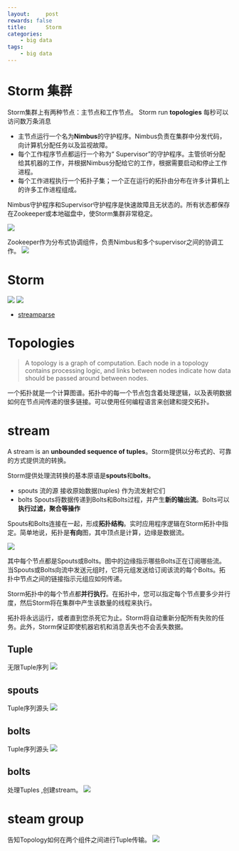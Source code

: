 ```yaml
---
layout:     post
rewards: false
title:      Storm
categories:
    - big data
tags:
    - big data
---
```


# Storm 集群

Storm集群上有两种节点：主节点和工作节点。 Storm run **topologies** 每秒可以访问数万条消息

- 主节点运行一个名为**Nimbus**的守护程序。Nimbus负责在集群中分发代码，向计算机分配任务以及监视故障。
- 每个工作程序节点都运行一个称为“ Supervisor”的守护程序。主管侦听分配给其机器的工作，并根据Nimbus分配给它的工作，根据需要启动和停止工作进程。
- 每个工作进程执行一个拓扑子集；一个正在运行的拓扑由分布在许多计算机上的许多工作进程组成。

Nimbus守护程序和Supervisor守护程序是快速故障且无状态的。所有状态都保存在Zookeeper或本地磁盘中，使Storm集群非常稳定。

![](https://ws1.sinaimg.cn/large/006tKfTcgy1g0l2slgdavj31xy0kah7e.jpg)

Zookeeper作为分布式协调组件，负责Nimbus和多个supervisor之间的协调工作。
![](https://ws2.sinaimg.cn/large/006tKfTcgy1g0l2zth5awj31y00oydve.jpg)


# Storm
![](https://ws4.sinaimg.cn/large/006tKfTcgy1g0l1wd0pygj31og0dok3c.jpg)
![](https://ws2.sinaimg.cn/large/006tKfTcgy1g0l1wr0ns8j31mg08in4f.jpg)

- [streamparse](https://github.com/Parsely/streamparse)

# Topologies

>A topology is a graph of computation. Each node in a topology contains
>processing logic, and links between nodes indicate how data should be
>passed around between nodes.

一个拓扑就是一个计算图谱。拓扑中的每一个节点包含着处理逻辑，以及表明数据如何在节点间传递的很多链接。可以使用任何编程语言来创建和提交拓扑。

# stream

A stream is an **unbounded sequence of
tuples**。Storm提供以分布式的、可靠的方式提供流的转换。

Storm提供处理流转换的基本原语是**spouts**和**bolts**。

- spouts 流的源 接收原始数据(tuples) 作为流发射它们
- bolts
  Spouts将数据传递到Bolts和Bolts过程，并产生**新的输出流**。Bolts可以**执行过滤，聚合等操作**
  
Spouts和Bolts连接在一起，形成**拓扑结构**。实时应用程序逻辑在Storm拓扑中指定。简单地说，拓扑是**有向**图，其中顶点是计算，边缘是数据流。

![](https://tva1.sinaimg.cn/large/006y8mN6ly1g84nyjy1o7j30a107q0sn.jpg)

其中每个节点都是Spouts或Bolts。图中的边缘指示哪些Bolts正在订阅哪些流。当Spouts或Bolts向流中发送元组时，它将元组发送给订阅该流的每个Bolts。拓扑中节点之间的链接指示元组应如何传递。

Storm拓扑中的每个节点都**并行执行**。在拓扑中，您​​可以指定每个节点要多少并行度，然后Storm将在集群中产生该数量的线程来执行。

拓扑将永远运行，或者直到您杀死它为止。Storm将自动重新分配所有失败的任务。此外，Storm保证即使机器宕机和消息丢失也不会丢失数据。

##  Tuple

无限Tuple序列
![](https://ws3.sinaimg.cn/large/006tKfTcgy1g0l25gbhzjj31ye0a47ee.jpg)

## spouts

Tuple序列源头
![](https://ws3.sinaimg.cn/large/006tKfTcgy1g0l2789t0gj31y60iek5o.jpg)

## bolts

Tuple序列源头
![](https://ws3.sinaimg.cn/large/006tKfTcgy1g0l2789t0gj31y60iek5o.jpg)

## bolts

处理Tuples ,创建stream。
![](https://ws1.sinaimg.cn/large/006tKfTcgy1g0l2955g4dj31yk0ouqkk.jpg)

# steam group

告知Topology如何在两个组件之间进行Tuple传输。
![](https://ws3.sinaimg.cn/large/006tKfTcgy1g0l2l4brccj31ze0kmtr7.jpg)